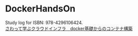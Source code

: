 # DockerHandsOn
Study log for ISBN: 978-4296106424.  
[さわって学ぶクラウドインフラ　docker基礎からのコンテナ構築](https://www.nikkeibp.co.jp/atclpubmkt/book/20/279230/)
